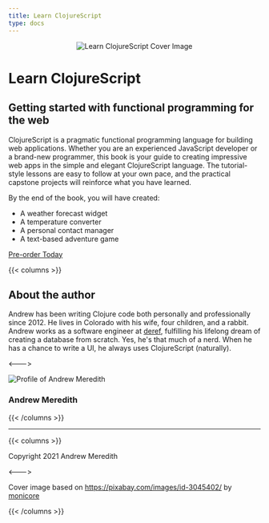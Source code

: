 ```yaml
---
title: Learn ClojureScript
type: docs
---
```


<div style="text-align:center;">
    <img src="/img/learn-clojurescript-cover.jpg" alt="Learn ClojureScript Cover Image" title="Learn ClojureScript Cover Image" />
</div>

# Learn ClojureScript

## Getting started with functional programming for the web

ClojureScript is a pragmatic functional programming language for building web applications. Whether
you are an experienced JavaScript developer or a brand-new programmer, this book is your guide to
creating impressive web apps in the simple and elegant ClojureScript language. The tutorial-style lessons
are easy to follow at your own pace, and the practical capstone projects will reinforce what you have
learned.

By the end of the book, you will have created:

- A weather forecast widget
- A temperature converter
- A personal contact manager
- A text-based adventure game

<script src="https://gumroad.com/js/gumroad.js"></script>

<a class="gumroad-button" href="https://gum.co/learn-cljs" target="_blank">Pre-order Today</a>

{{< columns >}}

## About the author

Andrew has been writing Clojure code both personally and professionally since 2012. He lives in Colorado with his wife, four children, and a rabbit. Andrew works as a software engineer at [deref](https://www.deref.io/), fulfilling his lifelong dream of creating a database from scratch. Yes, he's that much of a nerd. When he has a chance to write a UI, he always uses ClojureScript (naturally).

<--->

<div class="profile">
    <img src="/img/profile.jpg" class="profile" alt="Profile of Andrew Meredith" title="Author Profile" />
    <h3>Andrew Meredith</h3>
</div>

<div class="social-links">
    <div>
        <a href="http://www.linkedin.com/in/andrewsmeredith" title="Follow on LinkedIn">
            <i class="fab fa-linkedin-in" aria-hidden="true"></i>
        </a>
    </div>
    <div>
        <a href="https://dev.to/kendru" title="DEV Profile">
            <i class="fab fa-dev" aria-hidden="true"></i>
        </a>
    </div>
    <div>
        <a href="https://github.com/kendru" title="Follow on GitHub">
            <i class="fab fa-github" aria-hidden="true"></i>
        </a>
    </div>
    <div>
        <a href="https://twitter.com/asmeredith" title="Follow on Twitter">
            <i class="fab fa-twitter" aria-hidden="true"></i>
        </a>
    </div>
</div>

{{< /columns >}}

---

<footer class="attribution">
{{< columns >}}

Copyright 2021 Andrew Meredith

<--->

Cover image based on https://pixabay.com/images/id-3045402/ by [monicore](https://pixabay.com/users/monicore-1499084/)

{{< /columns >}}

</footer>
